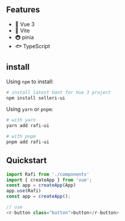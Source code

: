 ## Features

- 🎒 Vue 3 
- 🚀 Vite
- 🚇 pinia
- 🐟 TypeScript

## install

Using `npm` to install:

```bash
# install latest Vant for Vue 3 project
npm install selleri-ui
```

Using `yarn` or `pnpm`:

```bash
# with yarn
yarn add rafi-ui

# with pnpm
pnpm add rafi-ui
```

## Quickstart

```js
import Rafi from './components'
import { createApp } from 'vue';
const app = createApp(App)
app.use(Rafi)
const app = createApp();

// use
<r-button class="button">button</r-button>

```
